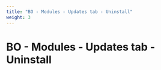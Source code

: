 ```yaml
---
title: "BO - Modules - Updates tab - Uninstall"
weight: 3
---
```


# BO - Modules - Updates tab - Uninstall
